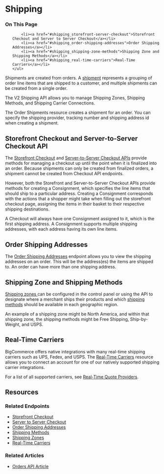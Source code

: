<h1>Shipping</h1>
<div class="otp" id="no-index">
	<h3> On This Page </h3>
	<ul>
      
        <li><a href="#shipping_storefront-server-checkout">Storefront Checkout and Server to Server Checkout</a></li>
        <li><a href="#shipping_order-shipping-addresses">Order Shipping Addresses</a></li>
        <li><a href="#shipping_shipping-zone-methods">Shipping Zone and Shipping Methods</a></li>
        <li><a href="#shipping_real-time-carriers">Real-Time Carriers</a></li>
	</ul>
</div>

<a href='#shipping_what-is-a-shipment' aria-hidden='true' class='block-anchor'  id='shipping_what-is-a-shipment'></a>

Shipments are created from orders. A [shipment](https://developer.bigcommerce.com/api-reference/orders/orders-api/order-shipments/postordersorderidshipments) represents a grouping of order line items that are shipped to a customer, and multiple shipments can be created from a single order.

The V2 Shipping API allows you to manage Shipping Zones, Shipping Methods, and Shipping Carrier Connections.

The Order Shipments resource creates a shipment for an order. You can specify the shipping provider, tracking number and shipping address id when creating a shipment.



<a href='#shipping_storefront-server-checkout' aria-hidden='true' class='block-anchor'  id='shipping_storefront-server-checkout'></a>

## Storefront Checkout and Server-to-Server Checkout API

The [Storefront Checkout](https://developer.bigcommerce.com/api-reference/cart-checkout/storefront-checkout-api) and [Server-to-Server Checkout APIs](https://developer.bigcommerce.com/api-reference/cart-checkout/server-server-checkout-api) provide methods for managing a checkout up until the point when it is finalized into an order. Because shipments can only be created from finalized orders, a shipment cannot be created from Checkout API endpoints. 

However, both the Storefront and Server-to-Server Checkout APIs provide methods for creating a Consignment, which specifies the line items that should ship to a particular address. Creating a Consignment corresponds with the actions that a shopper might take when filling out the storefront checkout page, assigning the items in their basket to their respective shipping destinations. 

A Checkout will always have one Consignment assigned to it, which is the first shipping address. A Consignment supports multiple shipping addresses, with each address having its own line items.



<a href='#shipping_order-shipping-addresses' aria-hidden='true' class='block-anchor'  id='shipping_order-shipping-addresses'></a>

## Order Shipping Addresses

The [Order Shipping Addresses](https://developer.bigcommerce.com/api-reference/orders/orders-api/order-shipping-addresses) endpoint allows you to view the shipping addresses on an order. This will be the address(es) the items are shipped to.  An order can have more than one shipping address.



<a href='#shipping_shipping-zone-methods' aria-hidden='true' class='block-anchor'  id='shipping_shipping-zone-methods'></a>

## Shipping Zone and Shipping Methods

[Shipping zones ](https://developer.bigcommerce.com/api-reference/store-management/shipping-api/shipping-zones)can be configured in the control panel or using the API to designate where a merchant ships their products and which [shipping methods](https://developer.bigcommerce.com/api-reference/store-management/shipping-api/shipping-method) should be available in each geographic region. 

An example of a shipping zone might be North America, and within that shipping zone, the shipping methods might be Free Shipping, Ship-by-Weight, and USPS.



<a href='#shipping_real-time-carriers' aria-hidden='true' class='block-anchor'  id='shipping_real-time-carriers'></a>

## Real-Time Carriers

BigCommerce offers native integrations with many real-time shipping carriers such as UPS, Fedex, and USPS. The [Real-Time Carriers](https://developer.bigcommerce.com/api-reference/store-management/shipping-api/shipping-carrier) resource allows you to connect an account for one of our natively supported shipping carrier integrations. 

For a list of all supported carriers, see [Real-Time Quote Providers](https://support.bigcommerce.com/articles/Public/Setting-Up-a-Real-Time-Shipping-Quote-Shipping-Method/#providers).



## Resources

### Related Endpoints
* [Storefront Checkout](https://developer.bigcommerce.com/api-reference/cart-checkout/storefront-checkout-api/checkout/checkoutsconsignmentsbycheckoutidpost)
* [Server to Server Checkout](https://developer.bigcommerce.com/api-reference/cart-checkout/server-server-checkout-api/checkout/checkoutsconsignmentsbycheckoutidpost)
* [Order Shipping Addresses](https://developer.bigcommerce.com/api-reference/orders/orders-api/order-shipping-addresses)
* [Shipping Methods](https://developer.bigcommerce.com/api-reference/store-management/shipping-api/shipping-method/createashippingmethod)
* [Shipping Zones](https://developer.bigcommerce.com/api-reference/store-management/shipping-api/shipping-zones/createashippingzones)
* [Real-Time Carriers](https://developer.bigcommerce.com/api-reference/store-management/shipping-api/shipping-carrier/postshippingcarrierconnection)
### Related Articles
* [Orders API Article](https://developer.bigcommerce.com/api-docs/orders/orders-api-overview#orders-api-overview_create-order-shipment)


